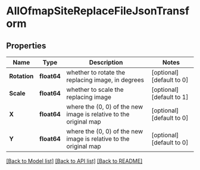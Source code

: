# AllOfmapSiteReplaceFileJsonTransform

## Properties
Name | Type | Description | Notes
------------ | ------------- | ------------- | -------------
**Rotation** | **float64** | whether to rotate the replacing image, in degrees | [optional] [default to 0]
**Scale** | **float64** | whether to scale the replacing image | [optional] [default to 1]
**X** | **float64** | where the (0, 0) of the new image is relative to the original map | [optional] [default to 0]
**Y** | **float64** | where the (0, 0) of the new image is relative to the original map | [optional] [default to 0]

[[Back to Model list]](../README.md#documentation-for-models) [[Back to API list]](../README.md#documentation-for-api-endpoints) [[Back to README]](../README.md)

